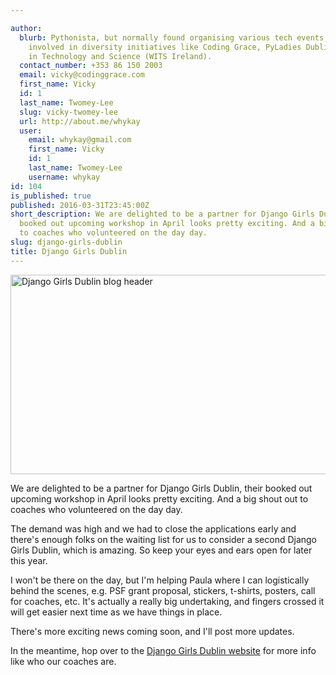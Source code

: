 ```yaml
---

author:
  blurb: Pythonista, but normally found organising various tech events, and now heavily
    involved in diversity initiatives like Coding Grace, PyLadies Dublin, and Women
    in Technology and Science (WITS Ireland).
  contact_number: +353 86 150 2003
  email: vicky@codinggrace.com
  first_name: Vicky
  id: 1
  last_name: Twomey-Lee
  slug: vicky-twomey-lee
  url: http://about.me/whykay
  user:
    email: whykay@gmail.com
    first_name: Vicky
    id: 1
    last_name: Twomey-Lee
    username: whykay
id: 104
is_published: true
published: 2016-03-31T23:45:00Z
short_description: We are delighted to be a partner for Django Girls Dublin, their
  booked out upcoming workshop in April looks pretty exciting. And a big shout out
  to coaches who volunteered on the day day.
slug: django-girls-dublin
title: Django Girls Dublin
---
```


<a data-flickr-embed="true"  href="https://www.flickr.com/photos/whykay/26160204975/in/dateposted-public/" title="Django Girls Dublin blog header"><img src="https://farm2.staticflickr.com/1600/26160204975_d4ff33a515_z.jpg" width="640" height="319" alt="Django Girls Dublin blog header"></a><script async src="//embedr.flickr.com/assets/client-code.js" charset="utf-8"></script>

We are delighted to be a partner for Django Girls Dublin, their booked out upcoming workshop in April looks pretty exciting. And a big shout out to coaches who volunteered on the day day.

The demand was high and we had to close the applications early and there's enough folks on the waiting list for us to consider a second Django Girls Dublin, which is amazing. So keep your eyes and ears open for later this year.

I won't be there on the day, but I'm helping Paula where I can logistically behind the scenes, e.g. PSF grant proposal, stickers, t-shirts, posters, call for coaches, etc. It's actually a really big undertaking, and fingers crossed it will get easier next time as we have things in place.

There's more exciting news coming soon, and I'll post more updates.

In the meantime, hop over to the [Django Girls Dublin website](https://djangogirls.org/dublin/) for more info like who our coaches are.
